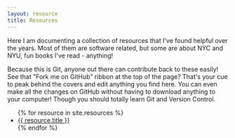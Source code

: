 ```yaml
---
layout: resource
title: Resources
---
```


Here I am documenting a collection of resources that I've found helpful over the
years. Most of them are software related, but some are about NYC and NYU, fun
books I've read - anything!

Because this is Git, anyone out there can contribute back to these easily! See
that "Fork me on GitHub" ribbon at the top of the page? That's your cue to peak
behind the covers and edit anything you find here. You can even make all the
changes on GitHub without having to download anything to your computer! Though
you should totally learn Git and Version Control.

<ul>
{% for resource in site.resources %}
  <li><a href="{{ resource.url }}">{{ resource.title }}</a></li>
{% endfor %}
<ul>
